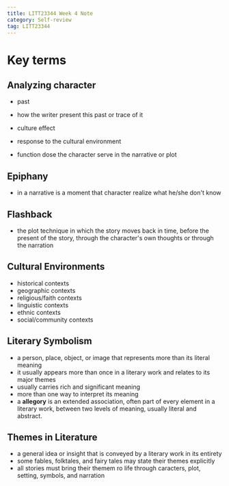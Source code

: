 ```yaml
---
title: LITT23344 Week 4 Note
category: Self-review
tag: LITT23344
---
```

# Key terms
## Analyzing character
* past
- how the writer present this past or trace of it
* culture effect
- response to the cultural environment
* function dose the character serve in the narrative or plot

## Epiphany
* in a narrative is a moment that character realize what he/she don't know

## Flashback
* the plot technique in which the story moves back in time, before the present of the story, through the character's own thoughts or through the narration

## Cultural Environments
* historical contexts
* geographic contexts
* religious/faith contexts
* linguistic contexts
* ethnic contexts
* social/community contexts

## Literary Symbolism
* a person, place, object, or image that represents more than its literal meaning
* it usually appears more than once in a literary work and relates to its major themes
* usually carries rich and significant meaning
* more than one way to interpret its meaning
* a **allegory** is an extended association, often part of every element in a literary work, between two levels of meaning, usually literal and abstract.

## Themes in Literature
* a general idea or insight that is conveyed by a literary work in its entirety
* some fables, folktales, and fairy tales may state their themes explicitly
* all stories must bring their themem ro life through caracters, plot, setting, symbols, and narration